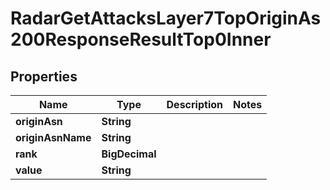 

# RadarGetAttacksLayer7TopOriginAs200ResponseResultTop0Inner


## Properties

| Name | Type | Description | Notes |
|------------ | ------------- | ------------- | -------------|
|**originAsn** | **String** |  |  |
|**originAsnName** | **String** |  |  |
|**rank** | **BigDecimal** |  |  |
|**value** | **String** |  |  |




